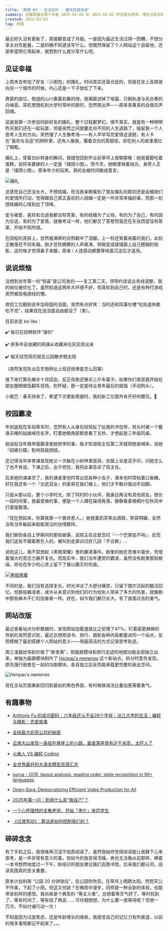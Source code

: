```yaml
---
title: '周报 #3 - 生活切片 - 喜忧往昔杂谈'
summary: 这篇周报记录了作者 2025-02-03 到 2025-03-02 的记录与思考。博主分享近期生活：参加好友婚礼，见证幸福，感慨青春与爱情；遭遇失业，开启求职、学习和休闲模式；与小学同桌重逢，回忆校园霸凌；对网站改版做减法；还推荐了有趣内容，反思阅读习惯，鼓励自己少空想多行动。
created: 2025-03-02
tag: 周报
---
```


最近好久没有更新了，周报都变成了月报。一是因为最近生活过得一团糟，不想分享太对负能量，二是的确不知道该写什么，但既然保留了个人网站这个自留地，还是希望把它用起来，就想到什么就分享什么吧。

## 见证幸福

上周末去参加了好友『小困包』的婚礼，时间其实还蛮仓促的，但是在坐上高铁驶向另一个城市的时候，内心还是一下子放松了下来。

靠窗的座位，倒退的山川裹着初春的绿，玻璃窗滤掉了喧嚣，只剩轨道与风合奏的白噪音。耳机里随机到大学时常听的歌时，忽然笑出声——原来青春真的会借风声回魂。

这是我第一次参加同龄好友的婚礼，整个过程都梦幻，很不真实，就是有一种明明昨天我们还在一起玩耍，但是突然之间就要走向不同的人生道路了，独留我一个人思考人生的方向。突然懂了人生像考场——有人早早写完爱情这道题，有人卡在“喜欢与合适”的辨析里，还有人像我，攥着空白的答题纸，却在别人的故事里红了眼眶。

婚礼上，穿着白纱转身的瞬间，我错觉回到毕业前草坪上夜聊那晚：她晃着脚吃着蛋糕，说将来要嫁的人一定是『揉团小困』。而今天，她眼里映着烛光，身旁人正是『揉团小困』。原来年少的玩笑，真的会被时间酿成誓言。

![婚礼](/image/2d2a737fa6973badb57e893545a66869.jpg)

总感觉自己还没长大，不想结婚，但当我亲眼看到了朋友婚礼的那刻还是会被她们的爱情所打动，觉得跟自己真正喜欢的人结婚一定是一件非常幸福的事，而那一刻想结婚的心情到达了顶峰。

爱与被爱，喜欢和合适我都没有答案，有的结婚为了父母，有的为了自己，有的因为合适，有的为了爱情，就像考试一样，他们都交了答卷而我还在东张西望没有答案，开始不知所措。

在回程的高铁上，忽然被满屏的合照戳中了泪腺。上一秒还笑着闹着的我们，此刻正散落在不同车厢。刚才还热腾腾的人声鼎沸，转眼变成玻璃窗上自己模糊的侧影，这时候才觉得鼻子发酸，原来 i 人连感动都要等喧嚣沉淀后才返场。

## 说说烦恼

没想到龙年第一份“惊喜”是公司发的——复工第二天，领导约谈说业务线调整，我的岗位被优化了。虽然知道这两年大环境不好，但真轮到自己时，还是有种打游戏突然被拔电源线的懵。

收拾工位翻到去年加班囤的泡面，突然有点好笑：当时还和同事吐槽“吃到退休都吃不完”，结果现在连泡面自由都没了（笑）。

目前状态 be like：

✔️ 每日在招聘软件“海钓”

✔️ 把多年前收藏的网课从收藏夹吃灰区捞出来

✔️ 每天投完简历就去公园散步晒太阳

（突然发现失业后生物钟比上班还规律是怎么回事）

接下来打算先瘫半个月回血，反正存款还够买三斤车厘子。如果你们发现我开始在朋友圈晒做饭翻车现场，别怀疑，那一定是待业青年最后的倔强（手动狗头）。

小尾巴：春天快来了，希望下次更新周报时，我的新工位窗外有开好的樱花。🌸

## 校园霸凌

年初返程在车站等车时，忽然有人从身后轻轻扯了扯我的书包带，转头时被一个戴渔夫帽的姑娘喊住名字。盯着她眼角那颗痣看了五秒，才想起是三年级同桌。

她说起当年我举报霸凌害她转学的事，我才知道班主任第二天就把她爸喊来，说她『招蜂引蝶』影响班级团结。

还记得当年体育课发现她又一次躲在小树林里面哭，衣服上全是泥手印，问她怎么了也不肯说，下课之后，出于担忧，我将此事告诉了班主任。

后来她的课桌空了，我的课桌里也时常出现各种小虫子，课本也时常粘着口香糖。好在我还有一个『文武双全』的表哥在我们楼上，他们才不敢对我动手动脚。

只是从那以后，整个小学时光，除了同村的小伙伴，我身边再没有其他朋友。很长一段时间里，我最爱做的事，便是一个人蹲在操场角落，静静看着梧桐叶在秋风中打着旋飘落。

『现在想起来，你算我第一个救命恩人。』她晃着奶茶笑出酒窝，笑容明媚，全然没有当年躲起来偷偷哭泣的怯懦模样。

我们聊到各自上学期间的那些破事，说班主任总爱念叨『一个巴掌拍不响』，反而我们这些不跟着欺负人的，被叫到走廊训过好几回『不合群』...

说到这儿，我不禁想起《黑暗荣耀》里的霸凌事件。剧里的她在苦难中蛰伏，凭借着强大的意志力展开复仇。而现实中，我们当年遭受的霸凌，虽然没有剧里那般极端，却也在年少的心灵上留下了难以磨灭的伤痕。

[![黑暗荣耀](/image/d6766202de5ff8f7563140c83655eb38.webp)](https://www.netflix.com/sg-zh/title/81519223)

不同的是，我们没有选择复仇，时光冲淡了大部分痛苦，只留下偶尔泛起的酸涩回忆。但那些霸凌者，或许从未意识到他们的行为给别人带来了多大的伤害，就像剧中那些麻木不仁的加害者一样。好在，如今我们都已长大，有了直面过去的勇气。

## 网站改版

最近查看站点分析数据时，发现网站加载速度比之前慢了47%。盯着密密麻麻的导航栏突然意识到，最近总想把读书、旅行、摄影各种内容都塞进同一个站点，反而模糊了最初搭建个人网站的意义——用最简洁的方式记录思考轨迹。

周三凌晨给导航栏做了"断舍离"，把画廊模块和旅行足迹的地图功能全部独立出来，单独为画廊模块制作了 [𝐻𝑠𝑖𝑛𝑦𝑎𝑢'𝑠 𝑚𝑒𝑚𝑜𝑟𝑖𝑒𝑠](https://photos.hsinyau.com) 这个新站点。拆分时意外发现，原先强行嵌套在一起的功能模块，各自独立后反而能承载更完整的表达空间。

![𝐻𝑠𝑖𝑛𝑦𝑎𝑢'𝑠 𝑚𝑒𝑚𝑜𝑟𝑖𝑒𝑠](/image/0fe3b244732c9fd531ab94263f217c11.png)

现在主站页面重新回归到最初的素色界面，有时候做减法比叠加更需要勇气。

## 有趣事物

- [Anthony Fu 的成功密码｜六年级还认不全26个字母｜淡江大学的生活｜编程与摄影｜恋爱故事](https://www.bilibili.com/video/BV1umA8ePE7w)

- [全球最大奶茶公司的秘密](https://www.youtube.com/watch?v=BHxJg38OiOs)

- [云南大山发现一条挂在悬崖上的小路，垂直落差竟有近千米高，太吓人了](https://www.youtube.com/watch?v=JYEyyDqw81c)

- [火柴人 VS 编程 Coding](https://www.bilibili.com/video/BV11RXRYuEdL)

- [全世界最好的大语言模型资源汇总](https://github.com/WangRongsheng/awesome-LLM-resourses)

- [surya - OCR, layout analysis, reading order, table recognition in 90+ languages](https://github.com/VikParuchuri/surya)

- [Open-Sora: Democratizing Efficient Video Production for All](https://github.com/hpcaitech/Open-Sora)

- [2025年第一问：到底什么是“做自己”？](https://www.xiaoyuzhoufm.com/episode/6779f8551e823e72d3447ca9)

- [一个心怀理想的支教老师，开始「黑化」体罚学生](https://www.xiaoyuzhoufm.com/episode/678d2192fd3865236627f97f)

- [《过渡劳动》：算法是如何控制我们的？](https://www.xiaoyuzhoufm.com/episode/67b780cf05a90dfd0dd23310)

## 碎碎念念

有了手机之后，我很难再沉浸于纸质阅读了。虽然我始终觉得阅读能让我静下心来思考，是一件非常有意义的事，但如今的我变得浮躁，再也无法像从前那样，捧着一本书悠然地度过一下午。新结识的朋友建议我们去图书馆，后来我们都认同，阅读氛围真的至关重要。

原本计划利用 “公园 20 分钟效应”，去公园吹吹风，在草坪上晒晒太阳。然而天公不作美，下起了小雨。但这又何妨？在微雨中漫步，同样是一种全新的体验，也能带来别样的感悟。我向来是个典型的 “等主义者”，总想着等天气好了、等时机到了、等有时间了、等有钱了再说…… 可仔细想想，为什么要一直等待呢？空想一万次，不如付诸行动一次！

不知是因为过度焦虑，还是年龄增长的缘故，我感觉自己的记忆力有所衰退，以前的很多事情都记不起来了。。。
